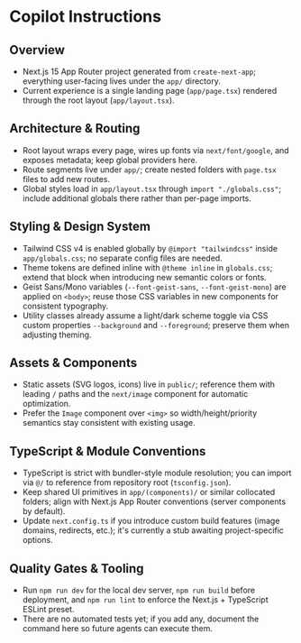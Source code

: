 # Copilot Instructions

## Overview

- Next.js 15 App Router project generated from `create-next-app`; everything user-facing lives under the `app/` directory.
- Current experience is a single landing page (`app/page.tsx`) rendered through the root layout (`app/layout.tsx`).

## Architecture & Routing

- Root layout wraps every page, wires up fonts via `next/font/google`, and exposes metadata; keep global providers here.
- Route segments live under `app/`; create nested folders with `page.tsx` files to add new routes.
- Global styles load in `app/layout.tsx` through `import "./globals.css"`; include additional globals there rather than per-page imports.

## Styling & Design System

- Tailwind CSS v4 is enabled globally by `@import "tailwindcss"` inside `app/globals.css`; no separate config files are needed.
- Theme tokens are defined inline with `@theme inline` in `globals.css`; extend that block when introducing new semantic colors or fonts.
- Geist Sans/Mono variables (`--font-geist-sans`, `--font-geist-mono`) are applied on `<body>`; reuse those CSS variables in new components for consistent typography.
- Utility classes already assume a light/dark scheme toggle via CSS custom properties `--background` and `--foreground`; preserve them when adjusting theming.

## Assets & Components

- Static assets (SVG logos, icons) live in `public/`; reference them with leading `/` paths and the `next/image` component for automatic optimization.
- Prefer the `Image` component over `<img>` so width/height/priority semantics stay consistent with existing usage.

## TypeScript & Module Conventions

- TypeScript is strict with bundler-style module resolution; you can import via `@/` to reference from repository root (`tsconfig.json`).
- Keep shared UI primitives in `app/(components)/` or similar collocated folders; align with Next.js App Router conventions (server components by default).
- Update `next.config.ts` if you introduce custom build features (image domains, redirects, etc.); it's currently a stub awaiting project-specific options.

## Quality Gates & Tooling

- Run `npm run dev` for the local dev server, `npm run build` before deployment, and `npm run lint` to enforce the Next.js + TypeScript ESLint preset.
- There are no automated tests yet; if you add any, document the command here so future agents can execute them.
